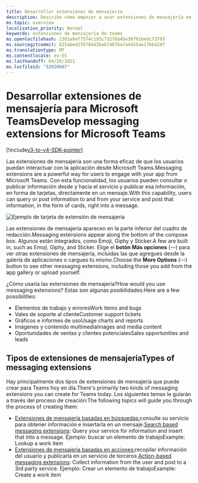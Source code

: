 ```yaml
---
title: Desarrollar extensiones de mensajería
description: Describe cómo empezar a usar extensiones de mensajería en Microsoft Teams
ms.topic: overview
localization_priority: Normal
keywords: extensiones de mensajería de teams
ms.openlocfilehash: 2301a9af7574c193c7327bb45e38f91bedc73793
ms.sourcegitcommit: 825abed2f8784d2bab7407ba7a4455ae17bbd28f
ms.translationtype: MT
ms.contentlocale: es-ES
ms.lasthandoff: 04/26/2021
ms.locfileid: "52020607"
---
```

# <a name="develop-messaging-extensions-for-microsoft-teams"></a><span data-ttu-id="575d3-104">Desarrollar extensiones de mensajería para Microsoft Teams</span><span class="sxs-lookup"><span data-stu-id="575d3-104">Develop messaging extensions for Microsoft Teams</span></span>

[!include[v3-to-v4-SDK-pointer](~/includes/v3-to-v4-pointer-me.md)]

<span data-ttu-id="575d3-105">Las extensiones de mensajería son una forma eficaz de que los usuarios puedan interactuar con la aplicación desde Microsoft Teams.</span><span class="sxs-lookup"><span data-stu-id="575d3-105">Messaging extensions are a powerful way for users to engage with your app from Microsoft Teams.</span></span> <span data-ttu-id="575d3-106">Con esta funcionalidad, los usuarios pueden consultar o publicar información desde y hacia el servicio y publicar esa información, en forma de tarjetas, directamente en un mensaje.</span><span class="sxs-lookup"><span data-stu-id="575d3-106">With this capability, users can query or post information to and from your service and post that information, in the form of cards, right into a message.</span></span>

![Ejemplo de tarjeta de extensión de mensajería](~/assets/images/compose-extensions/ceexample.png)

<span data-ttu-id="575d3-108">Las extensiones de mensajería aparecen en la parte inferior del cuadro de redacción.</span><span class="sxs-lookup"><span data-stu-id="575d3-108">Messaging extensions appear along the bottom of the compose box.</span></span> <span data-ttu-id="575d3-109">Algunos están integrados, como Emoji, Giphy y Sticker.</span><span class="sxs-lookup"><span data-stu-id="575d3-109">A few are built in, such as Emoji, Giphy, and Sticker.</span></span> <span data-ttu-id="575d3-110">Elige el **botón Más opciones** (**&#8943;**) para ver otras extensiones de mensajería, incluidas las que agregues desde la galería de aplicaciones o cargues tú mismo.</span><span class="sxs-lookup"><span data-stu-id="575d3-110">Choose the **More Options** (**&#8943;**) button to see other messaging extensions, including those you add from the app gallery or upload yourself.</span></span>

<span data-ttu-id="575d3-111">¿Cómo usaría las extensiones de mensajería?</span><span class="sxs-lookup"><span data-stu-id="575d3-111">How would you use messaging extensions?</span></span> <span data-ttu-id="575d3-112">Estas son algunas posibilidades:</span><span class="sxs-lookup"><span data-stu-id="575d3-112">Here are a few possibilities:</span></span>

* <span data-ttu-id="575d3-113">Elementos de trabajo y errores</span><span class="sxs-lookup"><span data-stu-id="575d3-113">Work items and bugs</span></span>
* <span data-ttu-id="575d3-114">Vales de soporte al cliente</span><span class="sxs-lookup"><span data-stu-id="575d3-114">Customer support tickets</span></span>
* <span data-ttu-id="575d3-115">Gráficos e informes de uso</span><span class="sxs-lookup"><span data-stu-id="575d3-115">Usage charts and reports</span></span>
* <span data-ttu-id="575d3-116">Imágenes y contenido multimedia</span><span class="sxs-lookup"><span data-stu-id="575d3-116">Images and media content</span></span>
* <span data-ttu-id="575d3-117">Oportunidades de ventas y clientes potenciales</span><span class="sxs-lookup"><span data-stu-id="575d3-117">Sales opportunities and leads</span></span>

## <a name="types-of-messaging-extensions"></a><span data-ttu-id="575d3-118">Tipos de extensiones de mensajería</span><span class="sxs-lookup"><span data-stu-id="575d3-118">Types of messaging extensions</span></span>

<span data-ttu-id="575d3-119">Hay principalmente dos tipos de extensiones de mensajería que puede crear para Teams hoy en día.</span><span class="sxs-lookup"><span data-stu-id="575d3-119">There's primarily two kinds of messaging extensions you can create for Teams today.</span></span> <span data-ttu-id="575d3-120">Los siguientes temas le guiarán a través del proceso de creación:</span><span class="sxs-lookup"><span data-stu-id="575d3-120">The following topics will guide you through the process of creating them:</span></span>

* <span data-ttu-id="575d3-121">[Extensiones de mensajería basadas en búsquedas:](~/resources/messaging-extension-v3/search-extensions.md)consulte su servicio para obtener información e insertarla en un mensaje.</span><span class="sxs-lookup"><span data-stu-id="575d3-121">[Search based messaging extensions](~/resources/messaging-extension-v3/search-extensions.md): Query your service for information and insert that into a message.</span></span> <span data-ttu-id="575d3-122">Ejemplo: buscar un elemento de trabajo</span><span class="sxs-lookup"><span data-stu-id="575d3-122">Example: Lookup a work item</span></span>
* <span data-ttu-id="575d3-123">[Extensiones de mensajería basadas en acciones:](~/resources/messaging-extension-v3/create-extensions.md)recopilar información del usuario y publicarla en un servicio de terceros.</span><span class="sxs-lookup"><span data-stu-id="575d3-123">[Action-based messaging extensions](~/resources/messaging-extension-v3/create-extensions.md): Collect information from the user and post to a 3rd party service.</span></span> <span data-ttu-id="575d3-124">Ejemplo: Crear un elemento de trabajo</span><span class="sxs-lookup"><span data-stu-id="575d3-124">Example: Create a work item</span></span>
